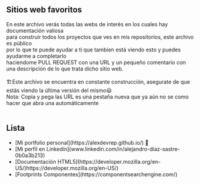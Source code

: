 ## Sitios web favoritos
En este archivo verás todas las webs de interés en los cuales hay documentación valiosa 
</br>
para construir todos los proyectos que ves en mis repositorios, este archivo es público
</br>
por lo que te puede ayudar a ti que tambien está viendo esto y puedes ayudarme a completarlo
</br>
haciendome PULL REQUEST con una URL y un pequeño comentario con una descripción de lo que trata dicho sitio web.
</br>
</br>
🏗️Este archivo se encuentra en constante construcción, asegurate de que estás viendo la última versión del mismo😃
</br>
Nota: Copia y pega las URL es una pestaña nueva que ya aún no se como hacer que abra una automáticamente
</br>
</br>
## Lista
<ul>
  <li>[Mi portfolio personal](https://alexdevrep.github.io/) 🙂</li> 
  <li>[Mi perfil en Linkedin](www.linkedin.com/in/alejandro-díaz-sastre-0b0a3b213)</li>
  <li>[Documentación HTML5](https://developer.mozilla.org/en-US/)https://developer.mozilla.org/en-US/)</li>
  <li>[Footprints Componentes](https://componentsearchengine.com/)</li>
  
  
</ul>
